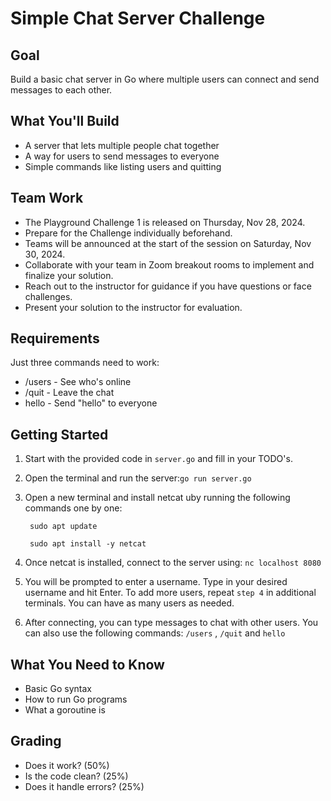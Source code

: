 # Simple Chat Server Challenge

## Goal
Build a basic chat server in Go where multiple users can connect and send messages to each other.

## What You'll Build
- A server that lets multiple people chat together
- A way for users to send messages to everyone
- Simple commands like listing users and quitting

## Team Work
- The Playground Challenge 1 is released on Thursday, Nov 28, 2024.
- Prepare for the Challenge individually beforehand.
- Teams will be announced at the start of the session on Saturday, Nov 30, 2024.
- Collaborate with your team in Zoom breakout rooms to implement and finalize your solution.
- Reach out to the instructor for guidance if you have questions or face challenges.
- Present your solution to the instructor for evaluation.

## Requirements
Just three commands need to work:
- /users  - See who's online
- /quit   - Leave the chat
- hello   - Send "hello" to everyone



## Getting Started

1. Start with the provided code in `server.go` and fill in your TODO's.
2. Open the terminal and run the server:`go run server.go`
3. Open a new terminal and install netcat uby running the following commands one by one:

   ` sudo apt update`

   ` sudo apt install -y netcat`
4. Once netcat is installed, connect to the server using: `nc localhost 8080`
5. You will be prompted to enter a username. Type in your desired username and hit Enter. To add more users, repeat `step 4` in additional terminals. You can have as many users as needed.
6. After connecting, you can type messages to chat with other users. You can also use the following commands: `/users` , `/quit` and `hello` 

## What You Need to Know
- Basic Go syntax
- How to run Go programs
- What a goroutine is

## Grading
- Does it work? (50%)
- Is the code clean? (25%)
- Does it handle errors? (25%)
